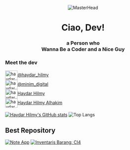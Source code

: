 <div align="center">
  
![MasterHead](https://media.giphy.com/media/v1.Y2lkPTc5MGI3NjExOTY0MGVwc25namJ2OGhzdXNvb2ZpcjlvZTBxbWMzM2MzZGY4ZHI5ZCZlcD12MV9pbnRlcm5hbF9naWZfYnlfaWQmY3Q9Zw/qgQUggAC3Pfv687qPC/giphy.gif)

</div>

<h1 align="center">Ciao, Dev!</h1>
<h3 align="center">a Person who<br>Wanna Be a Coder and a Nice Guy</h3>

### Meet the dev
<a href="https://instagram.com/haydar_hlmy" target="blank"><img align="center" src="https://raw.githubusercontent.com/rahuldkjain/github-profile-readme-generator/master/src/images/icons/Social/instagram.svg" alt="haydar ig" height="30" width="40" />@haydar_hilmy</a> <br>
<a href="https://instagram.com/minim_digital" target="blank"><img align="center" src="https://raw.githubusercontent.com/rahuldkjain/github-profile-readme-generator/master/src/images/icons/Social/instagram.svg" alt="haydar ig" height="30" width="40" />@minim_digital</a> <br>
<a href="https://www.youtube.com/@haydarhilmy1913" target="blank"><img align="center" src="https://raw.githubusercontent.com/rahuldkjain/github-profile-readme-generator/master/src/images/icons/Social/youtube.svg" alt="haydar ig" height="30" width="40" />Haydar Hilmy</a> <br>
<a href="https://www.linkedin.com/in/haydar-hilmy-alhakim-914161206/" target="blank"><img align="center" src="https://raw.githubusercontent.com/rahuldkjain/github-profile-readme-generator/master/src/images/icons/Social/linked-in-alt.svg" alt="haydar linkedIn" height="30" width="40" />Haydar Hilmy Alhakim</a> <br>


[![Haydar Hilmy's GitHub stats](https://github-readme-stats.vercel.app/api?username=haydar-hilmy&theme=tokyonight)]([https://github.com/haydar-hilmy/](https://haydar-hilmy.github.io/)https://haydar-hilmy.github.io/)
![Top Langs](https://github-readme-stats.vercel.app/api/top-langs/?username=haydar-hilmy&layout=compact&theme=tokyonight)

## Best Repository
[![Note App](https://github-readme-stats.vercel.app/api/pin/?username=haydar-hilmy&repo=Note-App&theme=tokyonight)](https://github.com/haydar-hilmy/Note-App)
[![Inventaris Barang: CI4](https://github-readme-stats.vercel.app/api/pin/?username=haydar-hilmy&repo=Inventaris-Barang&theme=tokyonight)](https://github.com/haydar-hilmy/Inventaris-Barang)
